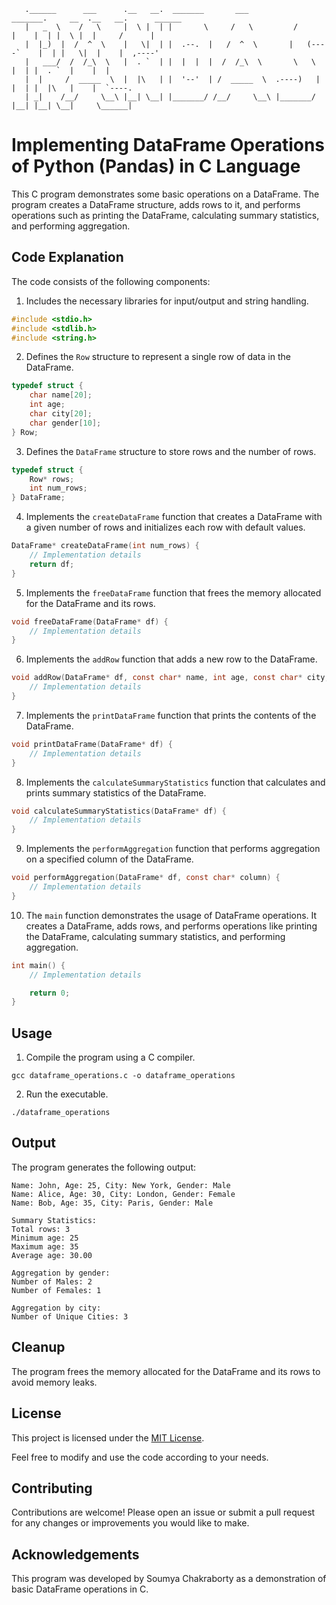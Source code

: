 

       .______      ___      .__   __.  _______       ___           _______.     __  .__   __.      ______
       |   _  \    /   \     |  \ |  | |       \     /   \         /       |    |  | |  \ |  |     /      |
       |  |_)  |  /  ^  \    |   \|  | |  .--.  |   /  ^  \       |   (----`    |  | |   \|  |    |  ,----'
       |   ___/  /  /_\  \   |  . `  | |  |  |  |  /  /_\  \       \   \        |  | |  . `  |    |  |
       |  |     /  _____  \  |  |\   | |  '--'  | /  _____  \  .----)   |       |  | |  |\   |    |  `----.
       | _|    /__/     \__\ |__| \__| |_______/ /__/     \__\ |_______/        |__| |__| \__|     \______|




# Implementing DataFrame Operations of Python (Pandas) in C Language

This C program demonstrates some basic operations on a DataFrame. The program creates a DataFrame structure, adds rows to it, and performs operations such as printing the DataFrame, calculating summary statistics, and performing aggregation.

## Code Explanation

The code consists of the following components:

1. Includes the necessary libraries for input/output and string handling.
```c
#include <stdio.h>
#include <stdlib.h>
#include <string.h>
```

2. Defines the `Row` structure to represent a single row of data in the DataFrame.
```c
typedef struct {
    char name[20];
    int age;
    char city[20];
    char gender[10];
} Row;
```

3. Defines the `DataFrame` structure to store rows and the number of rows.
```c
typedef struct {
    Row* rows;
    int num_rows;
} DataFrame;
```

4. Implements the `createDataFrame` function that creates a DataFrame with a given number of rows and initializes each row with default values.
```c
DataFrame* createDataFrame(int num_rows) {
    // Implementation details
    return df;
}
```

5. Implements the `freeDataFrame` function that frees the memory allocated for the DataFrame and its rows.
```c
void freeDataFrame(DataFrame* df) {
    // Implementation details
}
```

6. Implements the `addRow` function that adds a new row to the DataFrame.
```c
void addRow(DataFrame* df, const char* name, int age, const char* city, const char* gender) {
    // Implementation details
}
```

7. Implements the `printDataFrame` function that prints the contents of the DataFrame.
```c
void printDataFrame(DataFrame* df) {
    // Implementation details
}
```

8. Implements the `calculateSummaryStatistics` function that calculates and prints summary statistics of the DataFrame.
```c
void calculateSummaryStatistics(DataFrame* df) {
    // Implementation details
}
```

9. Implements the `performAggregation` function that performs aggregation on a specified column of the DataFrame.
```c
void performAggregation(DataFrame* df, const char* column) {
    // Implementation details
}
```

10. The `main` function demonstrates the usage of DataFrame operations. It creates a DataFrame, adds rows, and performs operations like printing the DataFrame, calculating summary statistics, and performing aggregation.
```c
int main() {
    // Implementation details

    return 0;
}
```

## Usage

1. Compile the program using a C compiler.
```
gcc dataframe_operations.c -o dataframe_operations
```

2. Run the executable.
```
./dataframe_operations
```

## Output

The program generates the following output:

```
Name: John, Age: 25, City: New York, Gender: Male
Name: Alice, Age: 30, City: London, Gender: Female
Name: Bob, Age: 35, City: Paris, Gender: Male

Summary Statistics:
Total rows: 3
Minimum age: 25
Maximum age: 35
Average age: 30.00

Aggregation by gender:
Number of Males: 2
Number of Females: 1

Aggregation by city:
Number of Unique Cities: 3
```

## Cleanup

The program frees the memory allocated for the DataFrame and its rows to avoid memory leaks.

## License

This project is licensed under the [MIT License](LICENSE).

Feel free to modify and use the code according to your needs.

## Contributing

Contributions are welcome! Please open an issue or submit a pull request for any changes or improvements you would like to make.

## Acknowledgements

This program was developed by Soumya Chakraborty as a demonstration of basic DataFrame operations in C.
